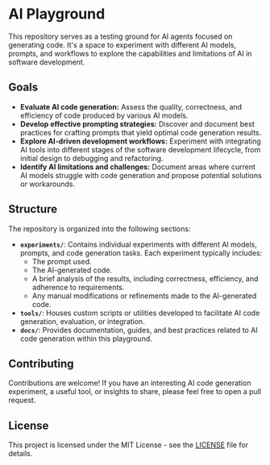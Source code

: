 # AI Playground

This repository serves as a testing ground for AI agents focused on generating code. It's a space to experiment with different AI models, prompts, and workflows to explore the capabilities and limitations of AI in software development.

## Goals

- **Evaluate AI code generation:** Assess the quality, correctness, and efficiency of code produced by various AI models.
- **Develop effective prompting strategies:** Discover and document best practices for crafting prompts that yield optimal code generation results.
- **Explore AI-driven development workflows:** Experiment with integrating AI tools into different stages of the software development lifecycle, from initial design to debugging and refactoring.
- **Identify AI limitations and challenges:** Document areas where current AI models struggle with code generation and propose potential solutions or workarounds.

## Structure

The repository is organized into the following sections:

- **`experiments/`**: Contains individual experiments with different AI models, prompts, and code generation tasks. Each experiment typically includes:
  - The prompt used.
  - The AI-generated code.
  - A brief analysis of the results, including correctness, efficiency, and adherence to requirements.
  - Any manual modifications or refinements made to the AI-generated code.
- **`tools/`**: Houses custom scripts or utilities developed to facilitate AI code generation, evaluation, or integration.
- **`docs/`**: Provides documentation, guides, and best practices related to AI code generation within this playground.

## Contributing

Contributions are welcome! If you have an interesting AI code generation experiment, a useful tool, or insights to share, please feel free to open a pull request.

## License

This project is licensed under the MIT License - see the [LICENSE](LICENSE) file for details.
